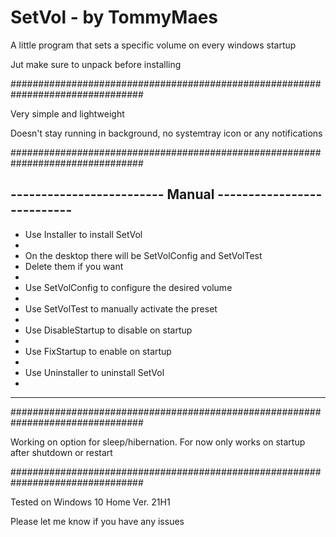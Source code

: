 # SetVol - by TommyMaes
A little program that sets a specific volume on every windows startup

Jut make sure to unpack before installing

################################################################################

Very simple and lightweight

Doesn't stay running in background, no systemtray icon or any notifications

################################################################################

------------------------- Manual ---------------------------
-
-   Use Installer to install SetVol
-
-   On the desktop there will be SetVolConfig and SetVolTest
-   Delete them if you want
-
-   Use SetVolConfig to configure the desired volume
-
-   Use SetVolTest to manually activate the preset 
-
-   Use DisableStartup to disable on startup
-
-   Use FixStartup to enable on startup
-
-   Use Uninstaller to uninstall SetVol  
-
-----------------------------------------------------------
################################################################################

Working on option for sleep/hibernation. For now only works on startup after shutdown or restart

################################################################################

Tested on Windows 10 Home Ver. 21H1

Please let me know if you have any issues

